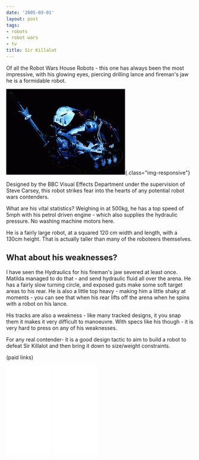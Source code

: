 ```yaml
---
date: '2005-03-01'
layout: post
tags:
- robots
- robot wars
- tv
title: Sir Killalot
---
```

Of all the Robot Wars House Robots - this one has always been the most impressive, with his glowing eyes, piercing drilling lance and fireman's jaw he is a formidable robot.

![Sir Killalot](/galleries/gallery-1-common-images/83-sirkillalot.gif){.class="img-responsive"}

Designed by the BBC Visual Effects Department under the supervision of Steve Carsey, this robot strikes fear into the hearts of any potential robot wars contenders.

What are his vital statistics? Weighing in at 500kg, he has a top speed of 5mph with his petrol driven engine - which also supplies the hydraulic pressure. No washing machine motors here.

He is a fairly large robot, at a squared 120 cm width and length, with a 130cm height. That is actually taller than many of the roboteers themselves.

## What about his weaknesses?

I have seen the Hydraulics for his fireman's jaw severed at least once. Matilda managed to do that - and send hydraulic fluid all over the arena. He has a fairly slow turning circle, and exposed guts make some soft target areas to his rear. He is also a little top heavy - making him a little shaky at moments - you can see that when his rear lifts off the arena when he spins with a robot on his lance.

His tracks are also a weakness - like many tracked designs, it you snap them it makes it very difficult to manoeuvre. With specs like his though - it is very hard to press on any of his weaknesses.

For any real contender- it is a good design tactic to aim to build a robot to defeat Sir Killalot and then bring it down to size/weight constraints.

(paid links)

<iframe style="width:120px;height:240px;" marginwidth="0" marginheight="0" scrolling="no" frameborder="0" src="//ws-eu.amazon-adsystem.com/widgets/q?ServiceVersion=20070822&OneJS=1&Operation=GetAdHtml&MarketPlace=GB&source=ss&ref=as_ss_li_til&ad_type=product_link&tracking_id=orionrobots-21&language=en_GB&marketplace=amazon&region=GB&placement=B07XGW8459&asins=B07XGW8459&linkId=2d630138af2bb17723f51040466b3736&show_border=true&link_opens_in_new_window=true"></iframe>
<iframe style="width:120px;height:240px;" marginwidth="0" marginheight="0" scrolling="no" frameborder="0" src="//ws-eu.amazon-adsystem.com/widgets/q?ServiceVersion=20070822&OneJS=1&Operation=GetAdHtml&MarketPlace=GB&source=ss&ref=as_ss_li_til&ad_type=product_link&tracking_id=orionrobots-21&language=en_GB&marketplace=amazon&region=GB&placement=B01JBF3SKS&asins=B01JBF3SKS&linkId=f2a409581b18aea4cb4addc0e36b629e&show_border=true&link_opens_in_new_window=true"></iframe>
